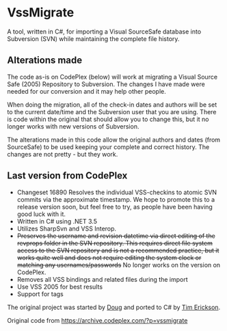 # VssMigrate
A tool, written in C#, for importing a Visual SourceSafe database into Subversion (SVN) while maintaining the complete file history.

## Alterations made
The code as-is on CodePlex (below) will work at migrating a Visual Source Safe (2005) Repository to Subversion. The changes I have made were needed for our conversion and it may help other people.

When doing the migration, all of the check-in dates and authors will be set to the current date/time and the Subversion user that you are using. There is code within the original that should allow you to change this, but it no longer works with new versions of Subversion.

The alterations made in this code allow the original authors and dates (from SourceSafe) to be used keeping your complete and correct history. The changes are not pretty - but they work.

## Last version from CodePlex

* Changeset 16890 Resolves the individual VSS-checkins to atomic SVN commits via the approximate timestamp. We hope to promote this to a release version soon, but feel free to try, as people have been having good luck with it.
* Written in C# using .NET 3.5
* Utilizes SharpSvn and VSS Interop.
* ~~Preserves the username and revision datetime via direct editing of the revprops folder in the SVN repository. This requires direct file system access to the SVN repository and is not a recommended practice, but it works quite well and does not require editing the system clock or matching any usernames/passwords~~ No longer works on the version on CodePlex.
* Removes all VSS bindings and related files during the import
* Use VSS 2005 for best results
* Support for tags

The original project was started by [Doug](http://www.poweradmin.com/sourcecode/vssmigrate.aspx) and ported to C# by [Tim Erickson](http://www.codeplex.com/site/users/view/timerickson).

Original code from https://archive.codeplex.com/?p=vssmigrate
